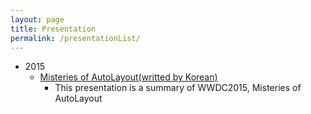 ```yaml
---
layout: page
title: Presentation
permalink: /presentationList/
---
```

* 2015
  * [Misteries of AutoLayout(writted by Korean)](http://jsharp83.github.io/presentation/MisteriesOfAutoLayout.html)
    * This presentation is a summary of WWDC2015, Misteries of AutoLayout